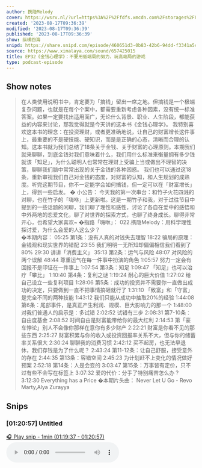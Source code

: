 ```yaml
---
author: 携隐Melody
cover: https://wsrv.nl/?url=https%3A%2F%2Ffdfs.xmcdn.com%2Fstorages%2F8457-audiofreehighqps%2FA8%2F57%2FGKwRIMAICqZJAAaI0gINeweX.jpeg&w=200&h=200
created: '2023-08-17T09:36:39'
modified: '2023-08-17T09:36:39'
published: '2023-08-17T09:36:39'
show: 纵横四海
snipd: https://share.snipd.com/episode/460651d3-0b83-42b6-94dd-f3341a5ca64e
source: https://www.ximalaya.com/sound/657425015
title: EP32《金钱心理学》：不要用低端局的努力，玩高端局的游戏
type: podcast-episode
---
```



## Show notes
> 在人类使用说明书中，肯定要为「搞钱」留出一席之地。但搞钱是一个极端复杂问题，也就是在每个个案中，都需要重新考虑各种因素，没有统一标准答案。如果一定要找出适用面广，无论什么背景、职业、人生阶段，都能获益的内容来讨论，那我觉得就是今天讲的这本书《金钱心理学》。 
> 我特别喜欢这本书的理念：在投资理财，或者更准确地说，让自己的财富增长这件事上，最重要的不是硬技能、硬知识，而是是正确的心态，清晰而合理的认知。这本书就为我们总结了18条关于金钱、关于财富的心理原则。本期我们就来聊聊，到底金钱对我们意味着什么，我们用什么标准来衡量拥有多少钱就该「知足」，为什么聪明人也常常在理财上受骗上当或做出不理智的决策，聊聊我们脑中常常出现的关于金钱的各种困惑。 
> 我们也可以通过这18条，重新审视我们自己对金钱的态度，对财富的认知，和人生规划的成熟度。听完这期节目，你不一定能学会如何搞钱，但一定可以在「财富增长」上，得到一些启发。 
> �  小公告：  今天我的第一次串台：和竹子火花四溅的对聊，也在竹子的「嗨咻」上更新啦。这是一期竹子和我，对于过往节目中提到的一些话题的闲聊，我们聊了理性和感性，讨论了各自在爱中的感悟和中外两地的恋爱文化，聊了对世界的探索方式，也聊了终身成长。聊得非常开心，也希望大家喜欢~ 
> �指路「嗨咻」：    022.携隐Melody：用科学理性探讨爱，为什么会爱的人这么少？   
> �本期内容： 
> 05:25    第1条：没有人真的对钱失去理智 
> 18:22    骗局的原理：金钱观和现实世界的错配 
> 23:55    我们明明一无所知却偏偏相信我们看到了80% 
> 29:30    讲讲「消费主义」 
> 35:13    第2条：运气与风险 
> 48:07    对风险的两个误解 
> 48:44    尊重运气在每一件事中扮演的角色 
> 1:05:57    努力一定会有回报不是印证在一件事上 
> 1:07:54    第3条：知足 
> 1:09:47    「知足」也可以治疗「攀比」 
> 1:10:40    第4条：复利之谜 
> 1:19:24    耐心的巨大价值 
> 1:27:02    给自己设立一些复利项目 
> 1:28:06    第5条：成功的投资并不需要你一直做出成功的决定，只要做到一直不把事情搞砸就行了 
> 1:31:10    「致富」和「守富」是完全不同的两种技能 
> 1:43:12    我们只能从成功中抽取20%的经验 
> 1:44:08    第6条：尾部事件，是真正产生利润、规模、巨大影响力的那一个 
> 1:48:00    对我们普通人的启示是：多试错 
> 2:02:52    试错有三步 
> 2:08:31    第7-10条：自由度基金 
> 2:08:52    时间自由是财富能带给你的最大红利 
> 2:14:53    第「豪车悖论」别人不会像你那样在意你有多少财产 
> 2:22:21    财富是你看不见的那些东西 
> 2:25:27    财富积累与你的收入或投资回报率关系不大，但与你的储蓄率关系很大 
> 2:30:24    聊聊我的消费习惯 
> 2:42:12    买不起房，也无法早退休，我们存钱是为了什么呢？ 
> 2:43:24    第11-12条：让自己舒服，接受意外的存在 
> 2:44:35    第13条：容错空间 
> 2:45:23    为计划赶不上变化的情况做好预案 
> 2:52:18    第14条：人是会变的 
> 3:03:47    第15条：万事皆有定价，只不过有些不会写在标签上 
> 3:07:32    爱的代价：分手了特别痛苦怎么办？ 
> 3:12:30    Everything has a Price 
> �本期片头曲：  Never Let U Go - Revo Marty,Alya Zurayya

## Snips
### [01:20:57] Untitled
[🎧 Play snip - 1min️ (01:19:37 - 01:20:57)](https://share.snipd.com/snip/09569e36-2a08-4157-9bc5-b6c0ad6702e1)
<audio controls> <source src="https://jt.ximalaya.com//GKwRIasIs8FoBfx0tQJKli7h-aacv2-48K.m4a?channel=rss&album_id=67531569&track_id=657425015&uid=403479618&jt=https://aod.cos.tx.xmcdn.com/storages/ae72-audiofreehighqps/07/3A/GKwRIasIs8FoBfx0tQJKli7h-aacv2-48K.m4a#t=01:19:37,01:20:57"> </audio>

